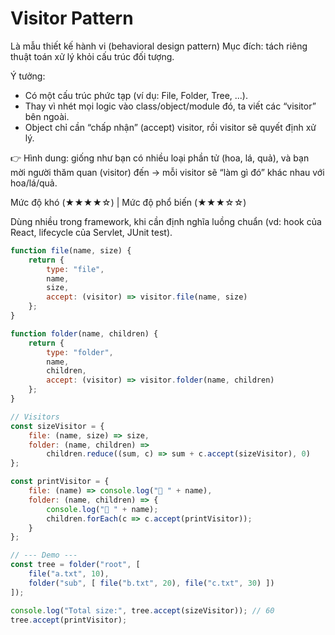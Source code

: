 # Visitor Pattern

Là mẫu thiết kế hành vi (behavioral design pattern)
Mục đích: tách riêng thuật toán xử lý khỏi cấu trúc đối tượng.

Ý tưởng:
- Có một cấu trúc phức tạp (ví dụ: File, Folder, Tree, ...).
- Thay vì nhét mọi logic vào class/object/module đó, ta viết các “visitor” bên ngoài.
- Object chỉ cần “chấp nhận” (accept) visitor, rồi visitor sẽ quyết định xử lý.

👉 Hình dung: giống như bạn có nhiều loại phần tử (hoa, lá, quả), và bạn mời người thăm quan (visitor) đến → mỗi visitor sẽ “làm gì đó” khác nhau với hoa/lá/quả.

Mức độ khó (★★★★☆) | Mức độ phổ biến (★★★☆☆)

Dùng nhiều trong framework, khi cần định nghĩa luồng chuẩn (vd: hook của React, lifecycle của Servlet, JUnit test).

```javascript
function file(name, size) {
    return {
        type: "file",
        name,
        size,
        accept: (visitor) => visitor.file(name, size)
    };
}

function folder(name, children) {
    return {
        type: "folder",
        name,
        children,
        accept: (visitor) => visitor.folder(name, children)
    };
}

// Visitors
const sizeVisitor = {
    file: (name, size) => size,
    folder: (name, children) =>
        children.reduce((sum, c) => sum + c.accept(sizeVisitor), 0)
};

const printVisitor = {
    file: (name) => console.log("📄 " + name),
    folder: (name, children) => {
        console.log("📁 " + name);
        children.forEach(c => c.accept(printVisitor));
    }
};

// --- Demo ---
const tree = folder("root", [
    file("a.txt", 10),
    folder("sub", [ file("b.txt", 20), file("c.txt", 30) ])
]);

console.log("Total size:", tree.accept(sizeVisitor)); // 60
tree.accept(printVisitor);
```